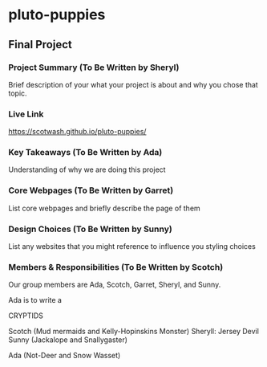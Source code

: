 # pluto-puppies

## Final Project

### Project Summary (To Be Written by Sheryl)

Brief description of your what your project is about and why you chose that topic.

### Live Link

https://scotwash.github.io/pluto-puppies/

### Key Takeaways (To Be Written by Ada)

Understanding of why we are doing this project

### Core Webpages (To Be Written by Garret)

List core webpages and briefly describe the page of them

### Design Choices (To Be Written by Sunny)

List any websites that you might reference to influence you styling choices

### Members & Responsibilities (To Be Written by Scotch)

Our group members are Ada, Scotch, Garret, Sheryl, and Sunny.

Ada is to write a

CRYPTIDS

Scotch (Mud mermaids and Kelly-Hopinskins Monster)
Sheryll: Jersey Devil
Sunny (Jackalope and Snallygaster)

Ada (Not-Deer and Snow Wasset)
